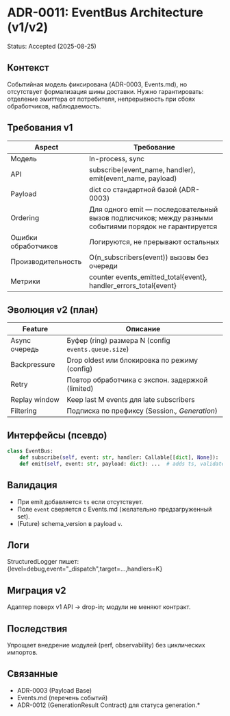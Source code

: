 # ADR-0011: EventBus Architecture (v1/v2)

Status: Accepted (2025-08-25)

## Контекст

Событийная модель фиксирована (ADR-0003, Events.md), но отсутствует формализация шины доставки. Нужно гарантировать: отделение эмиттера от потребителя, непрерывность при сбоях обработчиков, наблюдаемость.

## Требования v1

| Aspect | Требование |
|--------|------------|
| Модель | In-process, sync |
| API | subscribe(event_name, handler), emit(event_name, payload) |
| Payload | dict со стандартной базой (ADR-0003) |
| Ordering | Для одного emit — последовательный вызов подписчиков; между разными событиями порядок не гарантируется |
| Ошибки обработчиков | Логируются, не прерывают остальных |
| Производительность | O(n_subscribers(event)) вызовы без очереди |
| Метрики | counter events_emitted_total{event}, handler_errors_total{event} |

## Эволюция v2 (план)

| Feature | Описание |
|---------|----------|
| Async очередь | Буфер (ring) размера N (config `events.queue.size`) |
| Backpressure | Drop oldest или блокировка по режиму (config) |
| Retry | Повтор обработчика с экспон. задержкой (limited) |
| Replay window | Keep last M events для late subscribers |
| Filtering | Подписка по префиксу (Session.*, Generation*) |

## Интерфейсы (псевдо)

```python
class EventBus:
    def subscribe(self, event: str, handler: Callable[[dict], None]): ...
    def emit(self, event: str, payload: dict): ...  # adds ts, validates base
```

## Валидация

- При emit добавляется `ts` если отсутствует.
- Поле `event` сверяется с Events.md (желательно предзагруженный set).
- (Future) schema_version в payload `v`.

## Логи

StructuredLogger пишет: {level=debug,event="_dispatch",target=...,handlers=K}

## Миграция v2

Адаптер поверх v1 API → drop-in; модули не меняют контракт.

## Последствия

Упрощает внедрение модулей (perf, observability) без циклических импортов.

## Связанные

- ADR-0003 (Payload Base)
- Events.md (перечень событий)
- ADR-0012 (GenerationResult Contract) для статуса generation.*
